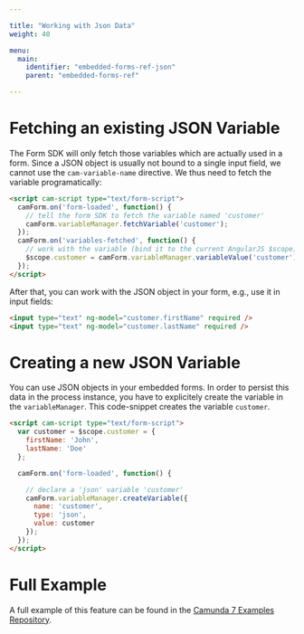 ```yaml
---

title: "Working with Json Data"
weight: 40

menu:
  main:
    identifier: "embedded-forms-ref-json"
    parent: "embedded-forms-ref"

---
```


# Fetching an existing JSON Variable

The Form SDK will only fetch those variables which are actually used in a form. Since a JSON object is usually not bound to a single input field, we cannot use the `cam-variable-name` directive.
We thus need to fetch the variable programatically:

```html
<script cam-script type="text/form-script">
  camForm.on('form-loaded', function() {
    // tell the form SDK to fetch the variable named 'customer'
    camForm.variableManager.fetchVariable('customer');
  });
  camForm.on('variables-fetched', function() {
    // work with the variable (bind it to the current AngularJS $scope)
    $scope.customer = camForm.variableManager.variableValue('customer');
  });
</script>
```

After that, you can work with the JSON object in your form, e.g., use it in input fields:

```html
<input type="text" ng-model="customer.firstName" required />
<input type="text" ng-model="customer.lastName" required />
```


# Creating a new JSON Variable

You can use JSON objects in your embedded forms. In order to persist this data in the process instance, you have to explicitely create the variable in the `variableManager`. This code-snippet creates the variable `customer`.

```html
<script cam-script type="text/form-script">
  var customer = $scope.customer = {
    firstName: 'John',
    lastName: 'Doe'
  };

  camForm.on('form-loaded', function() {

    // declare a 'json' variable 'customer'
    camForm.variableManager.createVariable({
      name: 'customer',
      type: 'json',
      value: customer
    });
  });
</script>
```


# Full Example

A full example of this feature can be found in the [Camunda 7 Examples Repository](https://github.com/camunda/camunda-bpm-examples/tree/master/usertask/task-form-embedded-json-variables).
